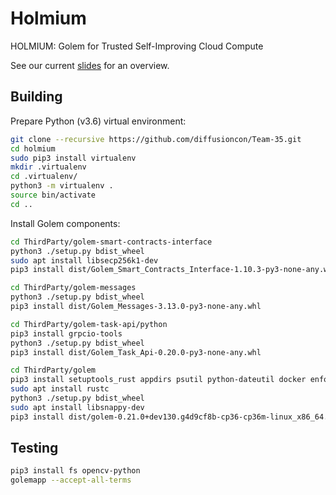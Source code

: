 # Holmium

HOLMIUM: Golem for Trusted Self-Improving Cloud Compute

See our current [slides](holmium_diff2019/holmium_diff2019.pdf) for an overview.

## Building

Prepare Python (v3.6) virtual environment:

```bash
git clone --recursive https://github.com/diffusioncon/Team-35.git
cd holmium
sudo pip3 install virtualenv
mkdir .virtualenv
cd .virtualenv/
python3 -m virtualenv .
source bin/activate
cd ..
```

Install Golem components:

```bash
cd ThirdParty/golem-smart-contracts-interface
python3 ./setup.py bdist_wheel
sudo apt install libsecp256k1-dev
pip3 install dist/Golem_Smart_Contracts_Interface-1.10.3-py3-none-any.whl
```

```bash
cd ThirdParty/golem-messages
python3 ./setup.py bdist_wheel
pip3 install dist/Golem_Messages-3.13.0-py3-none-any.whl
```

```bash
cd ThirdParty/golem-task-api/python
pip3 install grpcio-tools
python3 ./setup.py bdist_wheel
pip3 install dist/Golem_Task_Api-0.20.0-py3-none-any.whl
```

```bash
cd ThirdParty/golem
pip3 install setuptools_rust appdirs psutil python-dateutil docker enforce peewee peewee_migrate dataclasses twisted netaddr autobahn pyOpenSSL os_win pydispatcher gitpython
sudo apt install rustc
python3 ./setup.py bdist_wheel
sudo apt install libsnappy-dev
pip3 install dist/golem-0.21.0+dev130.g4d9cf8b-cp36-cp36m-linux_x86_64.whl
```

## Testing

```bash
pip3 install fs opencv-python
golemapp --accept-all-terms
```


